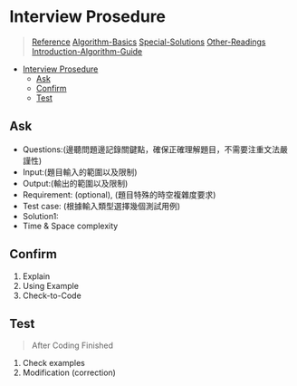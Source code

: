 # Interview Prosedure

> [Reference](https://interview-science.org/%E7%AE%97%E6%B3%95%E6%8C%87%E5%8D%97/%E9%9D%A2%E8%AF%95%E6%B5%81%E7%A8%8B)
> [Algorithm-Basics](https://interview-science.org/%E7%AE%97%E6%B3%95%E6%8C%87%E5%8D%97/%E7%AE%97%E6%B3%95%E5%9F%BA%E7%A1%80)
> [Special-Solutions](https://interview-science.org/%E7%AE%97%E6%B3%95%E6%8C%87%E5%8D%97/%E5%85%B6%E4%BB%96%E5%86%85%E5%AE%B9)
> [Other-Readings](https://interview-science.org/%E7%AE%97%E6%B3%95%E6%8C%87%E5%8D%97/%E6%8E%A8%E8%8D%90%E9%98%85%E8%AF%BB)
> [Introduction-Algorithm-Guide](https://interview-science.org/%E7%AE%97%E6%B3%95%E6%8C%87%E5%8D%97/%E7%AE%97%E6%B3%95%E5%AF%BC%E8%AE%BA%E5%AF%BC%E8%AF%BB)

- [Interview Prosedure](#interview-prosedure)
  - [Ask](#ask)
  - [Confirm](#confirm)
  - [Test](#test)

## Ask

- Questions:(邊聽問題邊記錄關鍵點，確保正確理解題目，不需要注重文法嚴謹性)
- Input:(題目輸入的範圍以及限制)
- Output:(輸出的範圍以及限制)
- Requirement: (optional), (題目特殊的時空複雜度要求)
- Test case: (根據輸入類型選擇幾個測試用例)
- Solution1:
- Time & Space complexity

## Confirm

1. Explain
2. Using Example
3. Check-to-Code

## Test

> After Coding Finished

1. Check examples
2. Modification (correction)